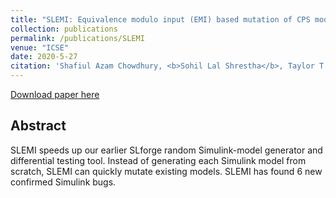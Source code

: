 ```yaml
---
title: "SLEMI: Equivalence modulo input (EMI) based mutation of CPS models for finding compiler bugs in Simulink."
collection: publications
permalink: /publications/SLEMI
venue: "ICSE"
date: 2020-5-27
citation: 'Shafiul Azam Chowdhury, <b>Sohil Lal Shrestha</b>, Taylor T. Johnson and Christoph Csallner. "SLEMI: Equivalence modulo input (EMI) based mutation of CPS models for finding compiler bugs in Simulink." Proc. 42nd ACM/IEEE International Conference on Software Engineering (ICSE), 2020.'
---
```

[Download paper here](http://ranger.uta.edu/~csallner/papers/Chowdhury20SLEMI.pdf) 

## Abstract
SLEMI speeds up our earlier SLforge random Simulink-model generator and differential testing tool. Instead of generating each Simulink model from scratch, SLEMI can quickly mutate existing models. SLEMI has found 6 new confirmed Simulink bugs.
